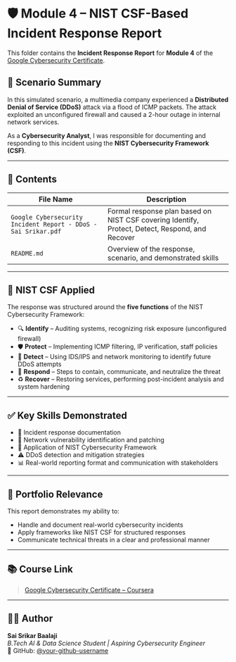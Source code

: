 # 🛡️ Module 4 – NIST CSF-Based Incident Response Report

This folder contains the **Incident Response Report** for **Module 4** of the [Google Cybersecurity Certificate](https://www.coursera.org/professional-certificates/google-cybersecurity).

## 📘 Scenario Summary

In this simulated scenario, a multimedia company experienced a **Distributed Denial of Service (DDoS)** attack via a flood of ICMP packets. The attack exploited an unconfigured firewall and caused a 2-hour outage in internal network services.

As a **Cybersecurity Analyst**, I was responsible for documenting and responding to this incident using the **NIST Cybersecurity Framework (CSF)**.

---

## 📄 Contents

| File Name                                | Description                                                                 |
|-----------------------------------------|-----------------------------------------------------------------------------|
| `Google Cybersecurity Incident Report - DDoS - Sai Srikar.pdf`  | Formal response plan based on NIST CSF covering Identify, Protect, Detect, Respond, and Recover |
| `README.md`                             | Overview of the response, scenario, and demonstrated skills                 |

---

## 🔐 NIST CSF Applied

The response was structured around the **five functions** of the NIST Cybersecurity Framework:

- 🔍 **Identify** – Auditing systems, recognizing risk exposure (unconfigured firewall)
- 🛡️ **Protect** – Implementing ICMP filtering, IP verification, staff policies
- 📡 **Detect** – Using IDS/IPS and network monitoring to identify future DDoS attempts
- 🚨 **Respond** – Steps to contain, communicate, and neutralize the threat
- ♻️ **Recover** – Restoring services, performing post-incident analysis and system hardening

---

## ✅ Key Skills Demonstrated

- 🧠 Incident response documentation
- 🧰 Network vulnerability identification and patching
- 🔐 Application of NIST Cybersecurity Framework
- ⚠️ DDoS detection and mitigation strategies
- 📊 Real-world reporting format and communication with stakeholders

---

## 💼 Portfolio Relevance

This report demonstrates my ability to:
- Handle and document real-world cybersecurity incidents
- Apply frameworks like NIST CSF for structured responses
- Communicate technical threats in a clear and professional manner

---

## 📚 Course Link

> [Google Cybersecurity Certificate – Coursera](https://www.coursera.org/professional-certificates/google-cybersecurity)

---

## 👨‍💻 Author

**Sai Srikar Baalaji**  
_B.Tech AI & Data Science Student | Aspiring Cybersecurity Engineer_  
🔗 GitHub: [@your-github-username](https://github.com/your-github-username)


